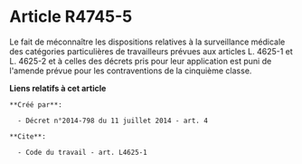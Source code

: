 # Article R4745-5

Le fait de méconnaître les dispositions relatives à la surveillance médicale des catégories particulières de travailleurs
prévues aux articles L. 4625-1 et L. 4625-2 et à celles des décrets pris pour leur application est puni de l'amende prévue
pour les contraventions de la cinquième classe.

**Liens relatifs à cet article**

	**Créé par**:

	  - Décret n°2014-798 du 11 juillet 2014 - art. 4

	**Cite**:

	  - Code du travail - art. L4625-1
